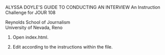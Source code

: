 ALYSSA DOYLE'S GUIDE TO CONDUCTING AN INTERVIEW 
An Instruction Challenge for JOUR 108  

Reynolds School of Journalism  
University of Nevada, Reno


1. Open index.html.

2. Edit according to the instructions within the file.
